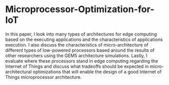 # Microprocessor-Optimization-for-IoT

In this paper, I look into many types of architectures for edge computing based on the executing applications and the characteristics of applications execution. I also discuss the characteristics of micro-architecture of different types of low-powered processors based around the results of other researchers using the GEM5 architecture simulations. Lastly, I evaluate where these processors stand in edge computing regarding the Internet of Things and discuss what tradeoffs should be expected in micro-architectural optimizations that will enable the design of a good Internet of Things microprocessor architecture.
